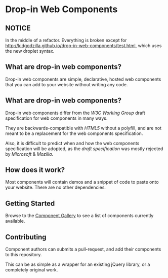# Drop-in Web Components

## NOTICE

In the middle of a refactor. Everything is broken except for http://kidgodzilla.github.io/drop-in-web-components/test.html, which uses the new droplet syntax.

## What are drop-in web components?

Drop-in web components are simple, declarative, hosted web components that you can add to your website without writing any code.

## What are drop-in web components?

Drop-in web components differ from the *W3C Working Group* draft specification for web components in many ways.

They are backwards-compatible with *HTML5* without a polyfill, and are not meant to be a replacement for the web components specification.

Also, it is difficult to predict when and how the web components specification will be adopted, as the *draft specification* was mostly rejected by *Microsoft* & *Mozilla*.

## How does it work?

Most components will contain demos and a snippet of code to paste onto your website. There are no other dependencies.

## Getting Started

Browse to the <a href="components#drop-in-component-gallery">Component Gallery</a> to see a list of components currently available.

## Contributing

Component authors can submits a pull-request, and add their components to this repository.

This can be as simple as a wrapper for an existing jQuery library, or a completely original work.

